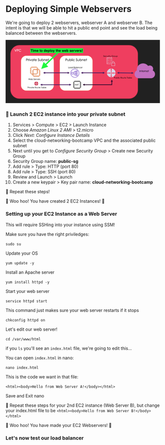 # Deploying Simple Webservers

We're going to deploy 2 webservers, webserver A and webserver B. The intent is that we will be able to hit a public end point and see the load being balanced between the webservers.

![Deploy Webservers](images/deploy_webservers.png)


### 🚀 Launch 2 EC2 instance into your private subnet

1. Services > Compute > EC2 > Launch Instance
2. Choose *Amazon Linux 2 AMI* > t2.micro
3. Click *Next: Configure Instance Details*
4. Select the cloud-networking-bootcamp VPC and the associated public subnet
5. Next until you get to *Configure Security Group* > Create new Security Group
6. Security Group name: __public-sg__
7. Add rule > Type: HTTP (port 80)
8. Add rule > Type: SSH (port 80)
9. Review and Launch > Launch
10. Create a new keypair > Key pair name: __cloud-networking-bootcamp__

🔁 Repeat these steps!

🌈 Woo hoo! You have created 2 EC2 Instances! 🌈

### Setting up your EC2 Instance as a Web Server
This will require SSHing into your instance using SSM!




Make sure you have the right priviledges:

`sudo su`

Update your OS

`yum update -y`

Install an Apache server

`yum install httpd -y`

Start your web server

`service httpd start`

This command just makes sure your web server restarts if it stops

`chkconfig httpd on`

Let's edit our web server!

`cd /var/www/html`

if you `ls` you'll see an `index.html` file, we're going to edit this...

You can open `index.html` in nano:

`nano index.html`

This is the code we want in that file:

`<html><body>Hello from Web Server A!</body></html>`

Save and Exit nano

🔁 Repeat these steps for your 2nd EC2 instance (Web Server B), but change your index.html file to be `<html><body>Hello from Web Server B!</body></html>`




🌈 Woo hoo! You have made your EC2 Webservers! 🌈


### Let's now test our load balancer




